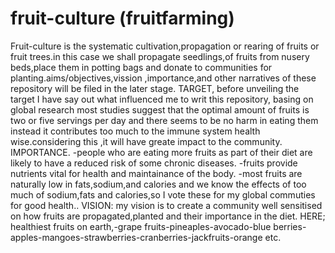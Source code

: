 # fruit-culture (fruitfarming)
Fruit-culture is the systematic cultivation,propagation or rearing of fruits or fruit trees.in this case we shall propagate seedlings,of fruits from nusery beds,place them in potting bags and donate to communities for planting.aims/objectives,vission ,importance,and other narratives of these repository will be filed in the later stage.
TARGET,            before unveiling the target I have say out what influenced me to writ this repository, basing on global research most studies suggest that the optimal amount of fruits is two or five servings per day and there seems to be no harm in eating them instead it contributes too much to the immune system health wise.considering this ,it will have greate impact to the community.      IMPORTANCE.     -people who are eating more fruits as part of their diet are likely to have a reduced risk of some chronic diseases.        -fruits provide nutrients vital for health and maintainance of the body.  -most fruits are naturally low in fats,sodium,and calories and we know the effects of too much of sodium,fats and calories,so I vote these for my global commuties for good health..
VISION:            my vision is to create a community well sensitised on how fruits are propagated,planted and their importance in the diet.
HERE; healthiest fruits on earth,-grape fruits-pineaples-avocado-blue berries-apples-mangoes-strawberries-cranberries-jackfruits-orange etc.
